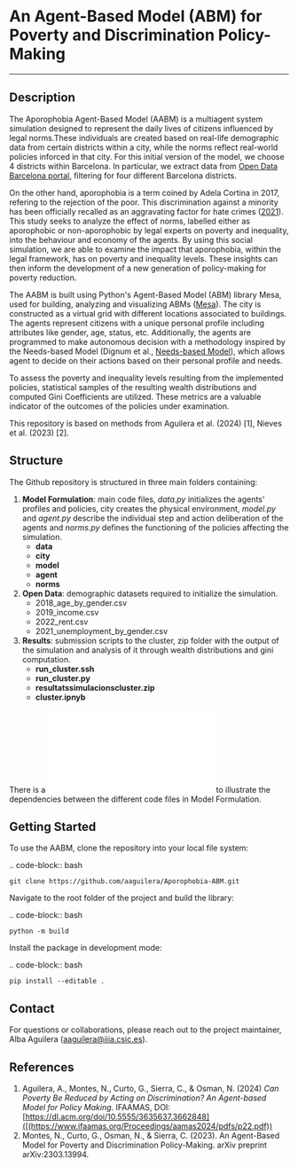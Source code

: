 # An Agent-Based Model (ABM) for Poverty and Discrimination Policy-Making
-----
## Description

The Aporophobia Agent-Based Model (AABM) is a multiagent system simulation designed to represent the daily lives of citizens influenced by legal norms.These individuals are created based on real-life demographic data from certain districts within a city, while the norms reflect real-world policies inforced in that city. For this initial version of the model, we choose 4 districts within Barcelona.  In particular, we extract data from [Open Data Barcelona portal](https://opendata-ajuntament.barcelona.cat/), filtering for four different Barcelona districts. 

On the other hand, aporophobia is a term coined by Adela Cortina in 2017, refering to the rejection of the poor. This discrimination against a minority has been officially recalled as an aggravating factor for hate crimes ([2021](https://www.boe.es/diario_boe/txt.php?id=BOE-A-2019-7771)).  This study seeks to analyze the effect of norms, labelled either as aporophobic or non-aporophobic by legal experts on poverty and inequality, into the behaviour and economy of the agents. By using this social simulation, we are able to examine the impact that aporophobia, within the legal framework, has on poverty and inequality levels. These insights can then inform the development of a new generation of policy-making for poverty reduction.   

The AABM is built using Python's Agent-Based Model (ABM) library Mesa, used for building, analyzing and visualizing ABMs ([Mesa](https://mesa.readthedocs.io/en/stable/)). The city is constructed as a virtual grid with different locations associated to buildings. The agents represent citizens with a unique personal profile including attributes like gender, age, status, etc. Additionally, the agents are programmed to make autonomous decision with a methodology inspired by the Needs-based Model (Dignum et al., [Needs-based Model](https://simassocc.org/)), which allows agent to decide on their actions based on their personal profile and needs. 

To assess the poverty and inequality levels resulting from the implemented policies, statistical samples of the resulting wealth distributions and computed Gini Coefficients are utilized. These metrics are a valuable indicator of the outcomes of the policies under examination.

This repository is based on methods from Aguilera et al. (2024) [1], Nieves et al. (2023) [2].

## Structure
The Github repository is structured in three main folders containing: 

1. **Model Formulation**: main code files, *data.py* initializes the agents' profiles and policies, city creates the physical environment, *model.py* and *agent.py* describe the individual step and action deliberation of the agents and *norms.py* defines the functioning of the policies affecting the simulation.
   - **data**
   - **city**
   - **model**
   - **agent**
   - **norms**
3. **Open Data**: demographic datasets required to initialize the simulation.
   - 2018_age_by_gender.csv
   - 2019_income.csv
   - 2022_rent.csv
   - 2021_unemployment_by_gender.csv
5. **Results**: submission scripts to the cluster, zip folder with the output of the simulation and analysis of it through wealth distributions and gini computation.
   - **run_cluster.ssh**
   - **run_cluster.py**
   - **resultatssimulacionscluster.zip**
   - **cluster.ipnyb**

There is a ![UML diagram](diagram.mmd) to illustrate the dependencies between the different code files in Model Formulation. 

## Getting Started 
To use the AABM, clone the repository into your local file system:

.. code-block:: bash

    git clone https://github.com/aaguilera/Aporophobia-ABM.git

Navigate to the root folder of the project and build the library:

.. code-block:: bash

    python -m build

Install the package in development mode:

.. code-block:: bash

    pip install --editable .

## Contact

For questions or collaborations, please reach out to the project maintainer, Alba Aguilera (aaguilera@iiia.csic.es).

## References

1. Aguilera, A., Montes, N., Curto, G., Sierra, C., & Osman, N. (2024) *Can Poverty Be Reduced by Acting on Discrimination? An Agent-based Model for Policy Making*. IFAAMAS, DOI: [https://dl.acm.org/doi/10.5555/3635637.3662848]([(https://www.ifaamas.org/Proceedings/aamas2024/pdfs/p22.pdf))
2. Montes, N., Curto, G., Osman, N., & Sierra, C. (2023). An Agent-Based Model for Poverty and Discrimination Policy-Making. arXiv preprint arXiv:2303.13994.



